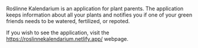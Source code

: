 Roślinne Kalendarium is an application for plant parents. The application keeps information about all your plants and notifies you if one of your green friends needs to be watered, fertilized, or repoted.

If you wish to see the application, visit the https://roslinnekalendarium.netlify.app/ webpage.
